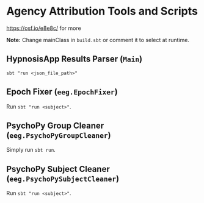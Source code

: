 # Agency Attribution Tools and Scripts

https://osf.io/e8e8c/ for more

**Note:** Change mainClass in `build.sbt` or comment it to select at runtime.


## HypnosisApp Results Parser (`Main`)

`sbt "run <json_file_path>"`


## Epoch Fixer (`eeg.EpochFixer`)

Run `sbt "run <subject>"`.

## PsychoPy Group Cleaner (`eeg.PsychoPyGroupCleaner`)

Simply run `sbt run`.

## PsychoPy Subject Cleaner (`eeg.PsychoPySubjectCleaner`)

Run `sbt "run <subject>"`.
